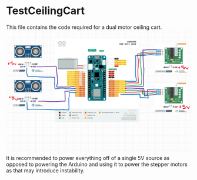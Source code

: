 # TestCeilingCart
This file contains the code required for a dual motor ceiling cart.
![alt text](./MotorCartWiring.png)
It is recommended to power everything off of a single 5V source as opposed to powering the Arduino and using it to power the stepper motors as that may introduce instability.
